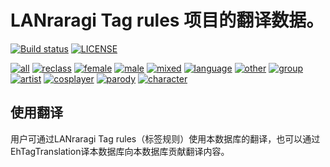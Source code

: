 # LANraragi Tag rules 项目的翻译数据。

[![Build status](../../workflows/build/badge.svg)](../../actions)
[![LICENSE](https://img.shields.io/badge/license-by--nc--sa-orange.svg?logo=creative-commons&logoColor=white)](LICENSE.md)

<!-- [![Commit](https://img.shields.io/endpoint?color=blueviolet&url=https://ehtt.fly.dev/database/~badge)](https://github.com/EhTagTranslation/Database/tree/master)  -->

[![all](https://img.shields.io/endpoint?color=brightgreen&url=https://ehtt.fly.dev/database/all/~badge)](https://ehtt.vercel.app/list/all)
[![reclass](https://img.shields.io/endpoint?color=tomato&url=https://ehtt.fly.dev/database/reclass/~badge)](https://ehtt.vercel.app/list/reclass)
[![female](https://img.shields.io/endpoint?color=deeppink&url=https://ehtt.fly.dev/database/female/~badge)](https://ehtt.vercel.app/list/female)
[![male](https://img.shields.io/endpoint?color=slateblue&url=https://ehtt.fly.dev/database/male/~badge)](https://ehtt.vercel.app/list/male)
[![mixed](https://img.shields.io/endpoint?color=maroon&url=https://ehtt.fly.dev/database/mixed/~badge)](https://ehtt.vercel.app/list/mixed)
[![language](https://img.shields.io/endpoint?color=deepskyblue&url=https://ehtt.fly.dev/database/language/~badge)](https://ehtt.vercel.app/list/language)
[![other](https://img.shields.io/endpoint?color=lightgray&url=https://ehtt.fly.dev/database/other/~badge)](https://ehtt.vercel.app/list/other)
[![group](https://img.shields.io/endpoint?color=darkkhaki&url=https://ehtt.fly.dev/database/group/~badge)](https://ehtt.vercel.app/list/group)
[![artist](https://img.shields.io/endpoint?color=chocolate&url=https://ehtt.fly.dev/database/artist/~badge)](https://ehtt.vercel.app/list/artist)
[![cosplayer](https://img.shields.io/endpoint?color=olive&url=https://ehtt.fly.dev/database/cosplayer/~badge)](https://ehtt.vercel.app/list/cosplayer)
[![parody](https://img.shields.io/endpoint?color=darkviolet&url=https://ehtt.fly.dev/database/parody/~badge)](https://ehtt.vercel.app/list/parody)
[![character](https://img.shields.io/endpoint?color=cadetblue&url=https://ehtt.fly.dev/database/character/~badge)](https://ehtt.vercel.app/list/character)



## 使用翻译

用户可通过LANraragi Tag rules（标签规则）使用本数据库的翻译，也可以通过EhTagTranslation译本数据库向本数据库贡献翻译内容。
